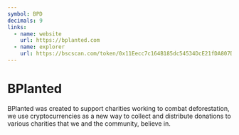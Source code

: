 ```yaml
---
symbol: BPD
decimals: 9
links:
  - name: website
    url: https://bplanted.com
  - name: explorer
    url: https://bscscan.com/token/0x11Eecc7c164B185dc54534DcE21fDA807D6F301a
---
```


# BPlanted

BPlanted was created to support charities working to combat deforestation, we use cryptocurrencies as a new way to collect and distribute donations to various charities that we and the community, believe in.
